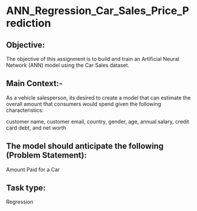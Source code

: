 # ANN_Regression_Car_Sales_Price_Prediction

## Objective:
The objective of this assignment is to build and train an Artificial Neural Network (ANN) model using the Car Sales dataset.

## Main Context:-

As a vehicle salesperson, its desired to create a model that can estimate the overall amount that consumers would spend given the following characteristics:

customer name,
customer email,
country,
gender,
age,
annual salary,
credit card debt, and
net worth

## The model should anticipate the following (Problem Statement):
Amount Paid for a Car

## Task type:
Regression
